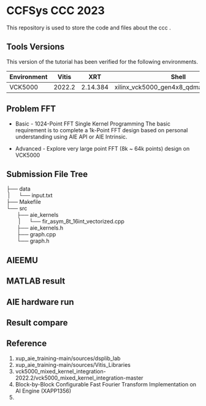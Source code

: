 # CCFSys CCC 2023
This repository is used to store the code and files about the ccc .

## Tools Versions  

This version of the tutorial has been verified for the following environments. 

| Environment  | Vitis   |    XRT   | Shell | Notes |
|--------------|---------|----------|-------|-------|
| VCK5000      | 2022.2  | 2.14.384  | xilinx_vck5000_gen4x8_qdma_2_202220_1|  |  

## Problem FFT  
- Basic - 1024-Point FFT Single Kernel Programming
 The basic requirement is to complete a 1k-Point FFT design based on personal understanding using AIE API or AIE Intrinsic.
 
- Advanced - Explore very large point FFT (8k ~ 64k points) design on VCK5000

## Submission File Tree  
├── data  
&nbsp;|&nbsp;&nbsp;&nbsp;&nbsp;&nbsp;&nbsp;└── input.txt  
├── Makefile  
└── src  
&nbsp;&nbsp;&nbsp;&nbsp;&nbsp;&nbsp;&nbsp;├── aie_kernels  
&nbsp;&nbsp;&nbsp;&nbsp;&nbsp;&nbsp;&nbsp;&nbsp;|&nbsp;&nbsp;&nbsp;&nbsp;&nbsp;&nbsp;└── fir_asym_8t_16int_vectorized.cpp  
&nbsp;&nbsp;&nbsp;&nbsp;&nbsp;&nbsp;&nbsp;├── aie_kernels.h  
&nbsp;&nbsp;&nbsp;&nbsp;&nbsp;&nbsp;&nbsp;├── graph.cpp  
&nbsp;&nbsp;&nbsp;&nbsp;&nbsp;&nbsp;&nbsp;└── graph.h  

## AIEEMU

## MATLAB result

## AIE hardware run

## Result compare

## Reference
1. xup_aie_training-main/sources/dsplib_lab
2. xup_aie_training-main/sources/Vitis_Libraries
3. vck5000_mixed_kernel_integration-2022.2/vck5000_mixed_kernel_integration-master
4. Block-by-Block Configurable Fast Fourier Transform Implementation on AI Engine (XAPP1356)
5. 
